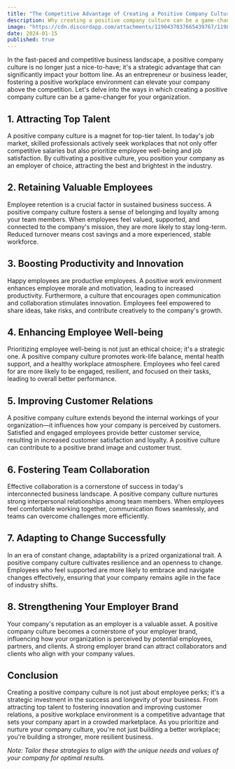 ```yaml
---
title: "The Competitive Advantage of Creating a Positive Company Culture"
description: Why creating a positive company culture can be a game-changer for your startup.
image: "https://cdn.discordapp.com/attachments/1190437037665439767/1198779180750471258/foundercentral_49862_Positive_company_culture_7f18f1d3-98c5-4fc8-afa5-68cd13d179e1.png?ex=65c0251c&is=65adb01c&hm=d12f805c1f9bd93c67245a91c1a9c183a9c0448694e90d41b664b55dedb36913&"
date: 2024-01-15
published: true
---
```


In the fast-paced and competitive business landscape, a positive company culture is no longer just a nice-to-have; it's a strategic advantage that can significantly impact your bottom line. As an entrepreneur or business leader, fostering a positive workplace environment can elevate your company above the competition. Let's delve into the ways in which creating a positive company culture can be a game-changer for your organization.

## **1. Attracting Top Talent**

A positive company culture is a magnet for top-tier talent. In today's job market, skilled professionals actively seek workplaces that not only offer competitive salaries but also prioritize employee well-being and job satisfaction. By cultivating a positive culture, you position your company as an employer of choice, attracting the best and brightest in the industry.

## **2. Retaining Valuable Employees**

Employee retention is a crucial factor in sustained business success. A positive company culture fosters a sense of belonging and loyalty among your team members. When employees feel valued, supported, and connected to the company's mission, they are more likely to stay long-term. Reduced turnover means cost savings and a more experienced, stable workforce.

## **3. Boosting Productivity and Innovation**

Happy employees are productive employees. A positive work environment enhances employee morale and motivation, leading to increased productivity. Furthermore, a culture that encourages open communication and collaboration stimulates innovation. Employees feel empowered to share ideas, take risks, and contribute creatively to the company's growth.

## **4. Enhancing Employee Well-being**

Prioritizing employee well-being is not just an ethical choice; it's a strategic one. A positive company culture promotes work-life balance, mental health support, and a healthy workplace atmosphere. Employees who feel cared for are more likely to be engaged, resilient, and focused on their tasks, leading to overall better performance.

## **5. Improving Customer Relations**

A positive company culture extends beyond the internal workings of your organization—it influences how your company is perceived by customers. Satisfied and engaged employees provide better customer service, resulting in increased customer satisfaction and loyalty. A positive culture can contribute to a positive brand image and customer trust.

## **6. Fostering Team Collaboration**

Effective collaboration is a cornerstone of success in today's interconnected business landscape. A positive company culture nurtures strong interpersonal relationships among team members. When employees feel comfortable working together, communication flows seamlessly, and teams can overcome challenges more efficiently.

## **7. Adapting to Change Successfully**

In an era of constant change, adaptability is a prized organizational trait. A positive company culture cultivates resilience and an openness to change. Employees who feel supported are more likely to embrace and navigate changes effectively, ensuring that your company remains agile in the face of industry shifts.

## **8. Strengthening Your Employer Brand**

Your company's reputation as an employer is a valuable asset. A positive company culture becomes a cornerstone of your employer brand, influencing how your organization is perceived by potential employees, partners, and clients. A strong employer brand can attract collaborators and clients who align with your company values.

## **Conclusion**

Creating a positive company culture is not just about employee perks; it's a strategic investment in the success and longevity of your business. From attracting top talent to fostering innovation and improving customer relations, a positive workplace environment is a competitive advantage that sets your company apart in a crowded marketplace. As you prioritize and nurture your company culture, you're not just building a better workplace; you're building a stronger, more resilient business.

_Note: Tailor these strategies to align with the unique needs and values of your company for optimal results._
